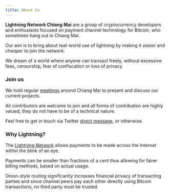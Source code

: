 ```yaml
---
title: About Us
---
```


**Lightning Network Chiang Mai** are a group of cryptocurrency developers and enthusiasts focused on payment channel technology for Bitcoin, who sometimes hang out in Chiang Mai.

Our aim is to bring about real-world use of lightning by making it *easier* and *cheaper* to join the network.

We dream of a world where anyone can transact freely, without excessive fees, censorship, fear of confiscation or loss of privacy.

### Join us

We hold regular [meetings](https://github.com/lncm/ideas) around Chiang Mai to present and discuss our current projects.

All contributors are welcome to join and all forms of contribution are highly valued, they do not have to be of a technical nature.

Feel free to get in touch via Twitter [direct message](https://twitter.com/messages/compose?recipient_id=1030362335485906944), or otherwise.

### Why Lightning?

The [Lightning Network](https://en.bitcoin.it/wiki/Lightning_Network) allows payments to be made across the Internet within the blink of an eye.

Payments can be smaller than fractions of a cent thus allowing for fairer billing methods, based on actual usage.

Onion-style routing significantly increases financial privacy of transacting parties and since channel peers pay each other directly using Bitcoin transactions, no third party must be trusted.
